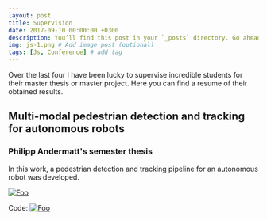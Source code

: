 ```yaml
---
layout: post
title: Supervision
date: 2017-09-10 00:00:00 +0300
description: You’ll find this post in your `_posts` directory. Go ahead and edit it and re-build the site to see your changes. # Add post description (optional)
img: js-1.png # Add image post (optional)
tags: [Js, Conference] # add tag
---
```


Over the last four I have been lucky to supervise incredible students for their master thesis or master project. Here you can find a resume of their obtained results.

## Multi-modal pedestrian detection and tracking for autonomous robots
### Philipp Andermatt's semester thesis
In this work, a pedestrian detection and tracking pipeline for an autonomous robot was developed.

<a href="https://youtu.be/_HLgmRu1ezY" rel="some text">![Foo]({{site.baseurl">}}/assets/img/spencer.png)</a>

Code: <a href="https://github.com/tud-cor/spencer-yolo.git" rel="some text">![Foo]({{site.baseurl">}}/assets/img/GitHub-Mark-32px.png)</a>
